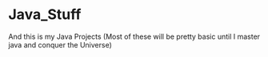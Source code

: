 # Java_Stuff
And this is my Java Projects (Most of these will be pretty basic until I master java and conquer the Universe)
